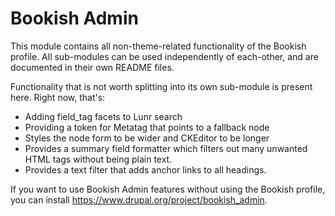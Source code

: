 # Bookish Admin

This module contains all non-theme-related functionality of the Bookish
profile. All sub-modules can be used independently of each-other, and are
documented in their own README files.

Functionality that is not worth splitting into its own sub-module is
present here. Right now, that's:

- Adding field_tag facets to Lunr search
- Providing a token for Metatag that points to a fallback node
- Styles the node form to be wider and CKEditor to be longer
- Provides a summary field formatter which filters out many unwanted HTML tags
without being plain text.
- Provides a text filter that adds anchor links to all headings.

If you want to use Bookish Admin features without using the Bookish profile,
you can install https://www.drupal.org/project/bookish_admin.
